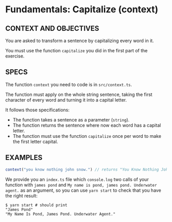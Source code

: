 # Fundamentals: Capitalize (context)

## CONTEXT AND OBJECTIVES

You are asked to transform a sentence by capitalizing every word in it.

You must use the function `capitalize` you did in the first part of the exercise.

## SPECS

The function `context` you need to code is in `src/context.ts`.

The function must apply on the whole string sentence, taking the first character of every word and turning it into a capital letter.

It follows those specifications:

- The function takes a sentence as a parameter (`string`).
- The function returns the sentence where now each word has a capital letter.
- The function must use the function `capitalize` once per word to make the first letter capital.

## EXAMPLES

```js
context("you know nothing john snow.") // returns "You Know Nothing John Snow." 
```

We provide you an `index.ts` file which `console.log` two calls of your function with `james pond` and `My name is pond, james pond. Underwater agent.` as an argument, so you can use `yarn start` to check that you have the right result:

```shell-session
$ yarn start # should print
"James Pond"
"My Name Is Pond, James Pond. Underwater Agent."
```
